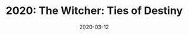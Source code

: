 ---
layout: inner
position: right
title: '2020: The Witcher: Ties of Destiny'
date: 2020-03-12
categories: posts
tags: Wwise OpenGl C++ Lua Game HacknSlash Scripting 3D Engine Luabridge
team_size: 29
roles: Programmer, Audio Lead
contribution_url: 'nAn'
contribution:
 - Scripting system
 - Script Debugging
 - Autocomplete
 - Engine Callbacks to scripting
 - Script to script communication
 - Lua to C++ class register & translator
 - Gamepads support
 - Audio Team coordination
 - Selection and implementation of music
 - Audio system file manager tasks

featured_image: '/img/posts/fantasy_brawl.gif'
featured_video: 'https://www.youtube.com/watch?v=m5PS3PCTRs0'
project_link: 'https://tiesofdestiny.com/'
button_icon: 'flask'
button_text: 'Visit Project'
lead_text: 'The Witcher: Ties of destiny, is a 3D hack and slash game based on The Witcher Netflix series that we built using our own 3D game engine.'
---